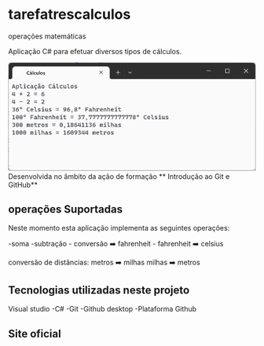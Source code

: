  # tarefatrescalculos
 operações matemáticas 

Aplicação C# para efetuar diversos tipos de cálculos.

![Aplicação Cálculos](aplicacao-calculos.png)
Desenvolvida no âmbito da ação de formação ** Introdução ao Git e GitHub**




## operações Suportadas
Neste momento esta aplicação implementa as seguintes operações:

 -soma
 -subtração
    - conversão :arrow_right: fahrenheit
    - fahrenheit :arrow_right: celsius


conversão de distâncias:
metros :arrow_right: milhas
milhas :arrow_right: metros

## Tecnologias utilizadas neste projeto

Visual studio
-C#
-Git
-Github desktop
-Plataforma Github

## Site oficial






